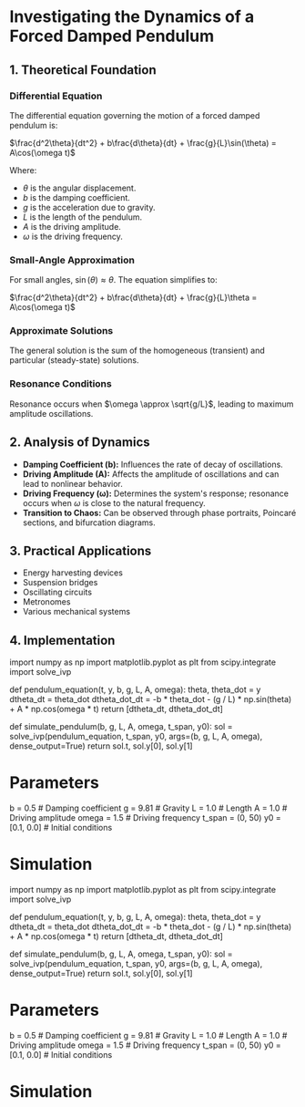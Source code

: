 # Investigating the Dynamics of a Forced Damped Pendulum

## 1. Theoretical Foundation

### Differential Equation

The differential equation governing the motion of a forced damped pendulum is:

$\frac{d^2\theta}{dt^2} + b\frac{d\theta}{dt} + \frac{g}{L}\sin(\theta) = A\cos(\omega t)$

Where:

* $\theta$ is the angular displacement.
* $b$ is the damping coefficient.
* $g$ is the acceleration due to gravity.
* $L$ is the length of the pendulum.
* $A$ is the driving amplitude.
* $\omega$ is the driving frequency.

### Small-Angle Approximation

For small angles, $\sin(\theta) \approx \theta$. The equation simplifies to:

$\frac{d^2\theta}{dt^2} + b\frac{d\theta}{dt} + \frac{g}{L}\theta = A\cos(\omega t)$

### Approximate Solutions

The general solution is the sum of the homogeneous (transient) and particular (steady-state) solutions.

### Resonance Conditions

Resonance occurs when $\omega \approx \sqrt{g/L}$, leading to maximum amplitude oscillations.

## 2. Analysis of Dynamics

* **Damping Coefficient (b):** Influences the rate of decay of oscillations.
* **Driving Amplitude (A):** Affects the amplitude of oscillations and can lead to nonlinear behavior.
* **Driving Frequency (ω):** Determines the system's response; resonance occurs when $\omega$ is close to the natural frequency.
* **Transition to Chaos:** Can be observed through phase portraits, Poincaré sections, and bifurcation diagrams.

## 3. Practical Applications

* Energy harvesting devices
* Suspension bridges
* Oscillating circuits
* Metronomes
* Various mechanical systems

## 4. Implementation

import numpy as np
import matplotlib.pyplot as plt
from scipy.integrate import solve_ivp

def pendulum_equation(t, y, b, g, L, A, omega):
    theta, theta_dot = y
    dtheta_dt = theta_dot
    dtheta_dot_dt = -b * theta_dot - (g / L) * np.sin(theta) + A * np.cos(omega * t)
    return [dtheta_dt, dtheta_dot_dt]

def simulate_pendulum(b, g, L, A, omega, t_span, y0):
    sol = solve_ivp(pendulum_equation, t_span, y0, args=(b, g, L, A, omega), dense_output=True)
    return sol.t, sol.y[0], sol.y[1]

# Parameters
b = 0.5  # Damping coefficient
g = 9.81  # Gravity
L = 1.0  # Length
A = 1.0  # Driving amplitude
omega = 1.5  # Driving frequency
t_span = (0, 50)
y0 = [0.1, 0.0]  # Initial conditions

# Simulation

import numpy as np
import matplotlib.pyplot as plt
from scipy.integrate import solve_ivp

def pendulum_equation(t, y, b, g, L, A, omega):
    theta, theta_dot = y
    dtheta_dt = theta_dot
    dtheta_dot_dt = -b * theta_dot - (g / L) * np.sin(theta) + A * np.cos(omega * t)
    return [dtheta_dt, dtheta_dot_dt]

def simulate_pendulum(b, g, L, A, omega, t_span, y0):
    sol = solve_ivp(pendulum_equation, t_span, y0, args=(b, g, L, A, omega), dense_output=True)
    return sol.t, sol.y[0], sol.y[1]

# Parameters
b = 0.5  # Damping coefficient
g = 9.81  # Gravity
L = 1.0  # Length
A = 1.0  # Driving amplitude
omega = 1.5  # Driving frequency
t_span = (0, 50)
y0 = [0.1, 0.0]  # Initial conditions

# Simulation

